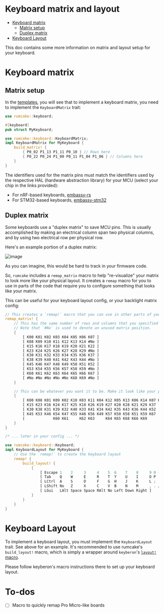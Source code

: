 # Keyboard matrix and layout

<!--toc:start-->

- [Keyboard matrix](#keyboard-matrix)
  - [Matrix setup](#matrix-setup)
  - [Duplex matrix](#duplex-matrix)
- [Keyboard Layout](#keyboard-layout)
<!--toc:end-->

This doc contains some more information on matrix and layout setup for your keyboard.

# Keyboard matrix

## Matrix setup

In the [templates](https://github.com/Univa/rumcake-templates), you will see that
to implement a keyboard matrix, you need to implement the `KeyboardMatrix` trait:

```rust
use rumcake::keyboard;

#[keyboard]
pub struct MyKeyboard;

use rumcake::keyboard::KeyboardMatrix;
impl KeyboardMatrix for MyKeyboard {
    build_matrix! {
        { P0_02 P1_13 P1_11 P0_10 } // Rows here
        { P0_22 P0_24 P1_00 P0_11 P1_04 P1_06 } // Columns here
    }
}
```

The identifiers used for the matrix pins must match the identifiers used by the respective
HAL (hardware abstraction library) for your MCU (select your chip in the links provided):

- For nRF-based keyboards, [embassy-rs](https://docs.embassy.dev/embassy-nrf/git/nrf52840/gpio/trait.Pin.html#implementors)
- For STM32-based keyboards, [embassy-stm32](https://docs.embassy.dev/embassy-stm32/git/stm32f072cb/gpio/trait.Pin.html#implementors)

## Duplex matrix

Some keyboards use a "duplex matrix" to save MCU pins. This is usually accomplished
by making an electrical column span two physical columns, and by using two electrical
row per physical row.

Here's an example portion of a duplex matrix:

![image](https://github.com/Univa/rumcake/assets/41708691/96d35331-ee9d-4be0-990c-64aaed083c3d)

As you can imagine, this would be hard to track in your firmware code.

So, `rumcake` includes a `remap_matrix` macro to help "re-visualize" your matrix to look
more like your physical layout. It creates a `remap` macro for you to use in parts of
the code that require you to configure something that looks like your matrix.

This can be useful for your keyboard layout config, or your backlight matrix config:

```rust
// This creates a `remap!` macro that you can use in other parts of your config.
remap_matrix! {
    // This has the same number of rows and columns that you specified in `build_matrix!`
    // Note that `#No` is used to denote an unused matrix position.
    {
        [ K00 K01 K02 K03 K04 K05 K06 K07 ]
        [ K08 K09 K10 K11 K12 K13 K14 #No ]
        [ K15 K16 K17 K18 K19 K20 K21 K22 ]
        [ K23 K24 K25 K26 K27 K28 K29 #No ]
        [ K30 K31 K32 K33 K34 K35 K36 K37 ]
        [ K38 K39 K40 K41 K42 K43 K44 #No ]
        [ K45 K46 K47 K48 K49 K50 K51 K52 ]
        [ K53 K54 K55 K56 K57 K58 K59 #No ]
        [ K60 K61 K62 K63 K64 K65 K66 K67 ]
        [ #No #No #No #No #No K68 K69 #No ]
    }

    // This can be whatever you want it to be. Make it look like your physical layout!
    {
        [ K00 K08 K01 K09 K02 K10 K03 K11 K04 K12 K05 K13 K06 K14 K07 K22 ]
        [ K15 K23 K16 K24 K17 K25 K18 K26 K19 K27 K20 K28 K21 K29 K37     ]
        [ K30 K38 K31 K39 K32 K40 K33 K41 K34 K42 K35 K43 K36 K44 K52     ]
        [ K45 K53 K46 K54 K47 K55 K48 K56 K49 K57 K50 K58 K51 K59 K67     ]
        [             K60 K61     K62 K63     K64 K65 K68 K66 K69         ]
    }
}

/* ... later in your config ... */

use rumcake::keyboard::Keyboard;
impl KeyboardLayout for MyKeyboard {
    // Use the `remap!` to create the keyboard layout
    remap! {
        build_layout! {
            {
                [ Escape 1    2     3     4    5  6    7    8     9 0 -    =   '\\'   Delete Home ]
                [ Tab    Q    W     E     R    T  Y    U    I     O P '['  ']' BSpace PgUp   ]
                [ LCtrl  A    S     D     F    G  H    J    K     L ; '\'' No  Enter  PgDown ]
                [ LShift No   Z     X     C    V  B    N    M     , . /    Up  No     End    ]
                [ LGui   LAlt Space Space RAlt No Left Down Right ]
            }
        }
    }
}
```

# Keyboard Layout

To implement a keyboard layout, you must implement the `KeyboardLayout` trait. See above for an example.
It's recommended to use rumcake's `build_layout!` macro, which is simply a wrapper around `keyberon`'s [`layout!` macro](https://github.com/TeXitoi/keyberon/blob/a423de29a9cf0e9e4d3bdddc6958657662c46e01/src/layout.rs#L5).

Please follow keyberon's macro instructions there to set up your keyboard layout.

# To-dos

- [ ] Macro to quickly remap Pro Micro-like boards
